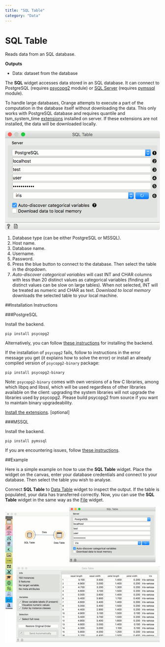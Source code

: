 ```yaml
---
title: "SQL Table"
category: "Data"
---
```


SQL Table
=========

Reads data from an SQL database.

**Outputs**

- Data: dataset from the database

The **SQL** widget accesses data stored in an SQL database. It can connect to PostgreSQL (requires [psycopg2](http://initd.org/psycopg/) module) or [SQL Server](https://www.microsoft.com/en-us/sql-server/) (requires [pymssql](http://pymssql.org/en/stable/) module).

To handle large databases, Orange attempts to execute a part of the computation in the database itself without downloading the data. This only works with PostgreSQL database and requires quantile and tsm_system_time [extensions](https://github.com/biolab/orange3/wiki/Installation-of-SQL-extensions) installed on server. If these extensions are not installed, the data will be downloaded locally.

![](/widget-catalog/data/images/SQLTable-stamped.png)

1. Database type (can be either PostgreSQL or MSSQL).
2. Host name.
3. Database name.
4. Username.
5. Password.
6. Press the blue button to connect to the database. Then select the table in the dropdown.
7. *Auto-discover categorical variables* will cast INT and CHAR columns with less than 20 distinct values as categorical variables (finding all distinct values can be slow on large tables). When not selected, INT will be treated as numeric and CHAR as text. *Download to local memory* downloads the selected table to your local machine.

##Installation Instructions

###PostgreSQL

Install the backend.

    pip install psycopg2

Alternatively, you can follow [these instructions](https://blog.biolab.si/2018/02/16/how-to-enable-sql-widget-in-orange/) for installing the backend.

If the installation of `psycopg2` fails, follow to instructions in the error message you get (it explains how to solve the error) or install an already compiled version of `psycopg2-binary` package:

    pip install psycopg2-binary

Note: `psycopg2-binary` comes with own versions of a few C libraries, among which libpq and libssl, which will be used regardless of other libraries available on the client: upgrading the system libraries will not upgrade the libraries used by psycopg2. Please build psycopg2 from source if you want to maintain binary upgradeability.

[Install the extensions](https://github.com/biolab/orange3/wiki/Installation-of-SQL-extensions). [optional]

###MSSQL

Install the backend.

    pip install pymssql

If you are encountering issues, follow [these instructions](https://github.com/biolab/orange3/wiki/Installation-of-SQL-extensions#mssql).

##Example

Here is a simple example on how to use the **SQL Table** widget. Place the widget on the canvas, enter your database credentials and connect to your database. Then select the table you wish to analyse.

Connect **SQL Table** to [Data Table](../data/datatable.md) widget to inspect the output. If the table is populated, your data has transferred correctly. Now, you can use the **SQL Table** widget in the same way as the [File](/widget-catalog/data/../data/file) widget.

![](/widget-catalog/data/images/SQLTable-Example.png)
